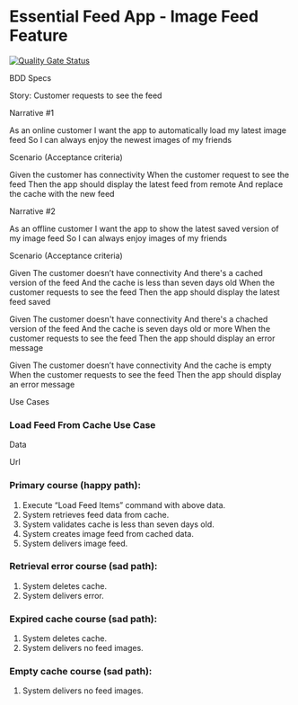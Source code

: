 # Essential Feed App - Image Feed Feature
[![Quality Gate Status](https://sonarcloud.io/api/project_badges/measure?project=fronder_EssentialFeed&metric=alert_status)](https://sonarcloud.io/summary/new_code?id=fronder_EssentialFeed)

BDD Specs

Story: Customer requests to see the feed

Narrative #1

As an online customer 
I want the app to automatically load my latest image feed
So I can always enjoy the newest images of my friends

Scenario (Acceptance criteria)

Given the customer has connectivity
When the customer request to see the feed
Then the app should display the latest feed from remote 
And replace the cache with the new feed

Narrative #2

As an offline customer
I want the app to show the latest saved version of my image feed
So I can always enjoy images of my friends

Scenario (Acceptance criteria)

Given The customer doesn’t have connectivity
And there's a cached version of the feed
And the cache is less than seven days old
When the customer requests to see the feed
Then the app should display the latest feed saved

Given The customer doesn't have connectivity
And there's a chached version of the feed
And the cache is seven days old or more
When the customer requests to see the feed
Then the app should display an error message  

Given The customer doesn’t have connectivity
And the cache is empty 
When the customer requests to see the feed
Then the app should display an error message



Use Cases

### Load Feed From Cache Use Case

Data

Url

### Primary course (happy path):
1. Execute “Load Feed Items” command with above data.
2. System retrieves feed data from cache.
3. System validates cache is less than seven days old.
4. System creates image feed from cached data.
5. System delivers image feed.

### Retrieval error course (sad path):
1. System deletes cache.
2. System delivers error.

### Expired cache course (sad path):
1. System deletes cache.
2. System delivers no feed images.

### Empty cache course (sad path):
1. System delivers no feed images.
